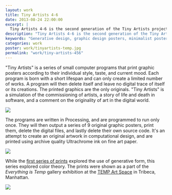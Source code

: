 ```yaml
---
layout: work
title: Tiny Artists 4-6
date: 2013-08-24 22:00:00
excerpt: |
  Tiny Artists 4-6 is the second generation of the Tiny Artists project, where a series of small computer programs generate and print graphic posters, after which they delete themselves and their own source code. The printed graphics are the only originals. While series 1-3 explored computational form, this series investigates color theory.
description: "Tiny Artists 4-6 is the second generation of the Tiny Artists project, where a series of small computer programs generate and print graphic posters, after which they delete themselves and their own source code"
keywords: "Generative design, graphic design posters, minimalist posters, minimalism"
categories: work
poster: work/tinyartists-temp.jpg
permalink: "work/tiny-artists-456"
---
```


"Tiny Artists" is a series of small computer programs that print graphic posters according to their individual style, taste, and current mood. Each program is born with a short lifespan and can only create a limited number of works. A program will then delete itself and leave no digital trace of itself or its creations. The printed graphics are the only originals. "Tiny Artists" is a simulation of the commissioning of artists, a story of life and death in software, and a comment on the originality of art in the digital world.

<div class="wide-750">
  <img src="{% asset_path work/tinyartists-temp.jpg %}" />
</div>
      
The programs are written in Processing, and are programmed to run only once. They will then output a series of 9 original graphic posters, print them, delete the digital files, and lastly delete their own source code. It's an attempt to create an original artwork in computational design, and are printed using archive quality Ultrachrome ink on fine art paper.

<div class="wide-750">
  <img src="{% asset_path work/tinyartist-1-temp.jpg %}" />
</div>
      
While the [first series of prints](/work/tiny-artists) explored the use of generative form, this series explored color theory. The prints were shown as a part of the *Everything is Temp* gallery exhibition at the [TEMP Art Space](http://tempartspace.com/) in Tribeca, Manhattan.
  
<img src="{% asset_path work/tinyartists-temp2.jpg %}" />